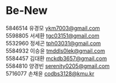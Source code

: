 # Be-New

5846514 유경모 ykm7003@gmail.com <br>
5598805 서세환 tgc03151@gmail.com  
5532960 정세곤 tph03031@gmail.com  
5584932 이승윤 tmddls0lek@gmail.com  
5584457 김대환 mckdb3657@gmail.com  
5584810 양경빈 serenity0205@gmail.com <br>
5716077 손채윤 codbs3128@kmu.kr



